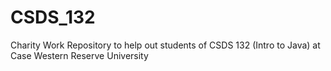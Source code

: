 # CSDS_132
Charity Work Repository to help out students of CSDS 132 (Intro to Java) at Case Western Reserve University
